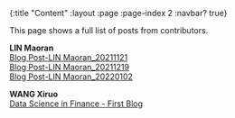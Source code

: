 {:title "Content"
 :layout :page
 :page-index 2
 :navbar? true}

This page shows a full list of posts from contributors.

**LIN Maoran**<br/>
[Blog Post-LIN Maoran_20211121](/posts-output/2021-11-21-Blog-Post-LIN-Maoran)<br/>
[Blog Post-LIN Maoran_20211219](/posts-output/2021-12-19-Blog-Post-LIN-Maoran)<br/>
[Blog Post-LIN Maoran_20220102](/posts-output/2022-01-02-Blog-Post-LIN-Maoran)<br/>

**WANG Xiruo**<br/>
[Data Science in Finance - First Blog](/posts-output/2021-11-21-Blog-Post-WANG-Xizhuo)